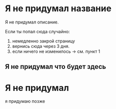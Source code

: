 # Я не придумал название
Я не придумал описание.

Если ты попал сюда случайно: 
1. немедленно закрой страницу
2. вернись сюда через 3 дня.
3. если ничего не изменилось -> см. пункт 1

## Я не придумал что будет здесь

# Я не придумал
я придумаю позже
